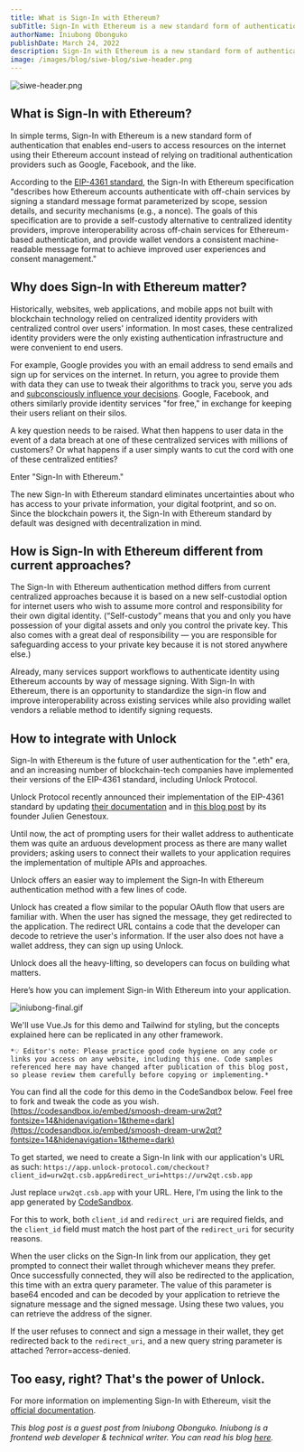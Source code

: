```yaml
---
title: What is Sign-In with Ethereum?
subTitle: Sign-In with Ethereum is a new standard form of authentication
authorName: Iniubong Obonguko
publishDate: March 24, 2022
description: Sign-In with Ethereum is a new standard form of authentication that enables end-users to access resources on the internet using their Ethereum account.
image: /images/blog/siwe-blog/siwe-header.png
---
```


![siwe-header.png](/images/blog/siwe-blog/siwe-header.png)

## What is Sign-In with Ethereum?

In simple terms, Sign-In with Ethereum is a new standard form of authentication that enables end-users to access resources on the internet using their Ethereum account instead of relying on traditional authentication providers such as Google, Facebook, and the like.

According to the [EIP-4361 standard](https://eips.ethereum.org/EIPS/eip-4361), the Sign-In with Ethereum specification "describes how Ethereum accounts authenticate with off-chain services by signing a standard message format parameterized by scope, session details, and security mechanisms (e.g., a nonce). The goals of this specification are to provide a self-custody alternative to centralized identity providers, improve interoperability across off-chain services for Ethereum-based authentication, and provide wallet vendors a consistent machine-readable message format to achieve improved user experiences and consent management." 

## Why does Sign-In with Ethereum matter?
Historically, websites, web applications, and mobile apps not built with blockchain technology relied on centralized identity providers with centralized control over users' information. In most cases, these centralized identity providers were the only existing authentication infrastructure and were convenient to end users.

For example, Google provides you with an email address to send emails and sign up for services on the internet. In return, you agree to provide them with data they can use to tweak their algorithms to track you, serve you ads and [subconsciously influence your decisions](https://knowledge.wharton.upenn.edu/article/algorithms-decision-making/). Google, Facebook, and others similarly provide identity services "for free," in exchange for keeping their users reliant on their silos. 

A key question needs to be raised. What then happens to user data in the event of a data breach at one of these centralized services with millions of customers? Or what happens if a user simply wants to cut the cord with one of these centralized entities? 

Enter "Sign-In with Ethereum."

The new Sign-In with Ethereum standard eliminates uncertainties about who has access to your private information, your digital footprint, and so on. Since the blockchain powers it, the Sign-In with Ethereum standard by default was designed with decentralization in mind.

## How is Sign-In with Ethereum different from current approaches?

The Sign-In with Ethereum authentication method differs from current centralized approaches because it is based on a new self-custodial option for internet users who wish to assume more control and responsibility for their own digital identity. (“Self-custody” means that you and only you have possession of your digital assets and only you control the private key. This also comes with a great deal of responsibility — you are responsible for safeguarding access to your private key because it is not stored anywhere else.)

Already, many services support workflows to authenticate identity using Ethereum accounts by way of message signing. With Sign-In with Ethereum, there is an opportunity to standardize the sign-in flow and improve interoperability across existing services while also providing wallet vendors a reliable method to identify signing requests.

## How to integrate with Unlock

Sign-In with Ethereum is the future of user authentication for the ".eth" era, and an increasing number of blockchain-tech companies have implemented their versions of the EIP-4361 standard, including Unlock Protocol.

Unlock Protocol recently announced their implementation of the EIP-4361 standard by updating [their documentation](https://docs.unlock-protocol.com/unlock/developers/sign-in-with-ethereum) and in [this blog post](https://unlock-protocol.com/blog/sign-in-with-ethereum) by its founder Julien Genestoux.

Until now, the act of prompting users for their wallet address to authenticate them was quite an arduous development process as there are many wallet providers; asking users to connect their wallets to your application requires the implementation of multiple APIs and approaches. 

Unlock offers an easier way to implement the Sign-In with Ethereum authentication method with a few lines of code.

Unlock has created a flow similar to the popular OAuth flow that users are familiar with. When the user has signed the message, they get redirected to the application. The redirect URL contains a code that the developer can decode to retrieve the user's information. If the user also does not have a wallet address, they can sign up using Unlock. 

Unlock does all the heavy-lifting, so developers can focus on building what matters. 

Here’s how you can implement Sign-in With Ethereum into your application.

![iniubong-final.gif](/images/blog/siwe-blog/iniubong-final.gif)

We'll use Vue.Js for this demo and Tailwind for styling, but the concepts explained here can be replicated in any other framework.

`*💡 Editor's note: Please practice good code hygiene on any code or links you access on any website, including this one. Code samples referenced here may have changed after publication of this blog post, so please review them carefully before copying or implementing.*` 

You can find all the code for this demo in the CodeSandbox below. Feel free to fork and tweak the code as you wish.
[https://codesandbox.io/embed/smoosh-dream-urw2qt?fontsize=14&hidenavigation=1&theme=dark](https://codesandbox.io/embed/smoosh-dream-urw2qt?fontsize=14&hidenavigation=1&theme=dark)

To get started, we need to create a Sign-In link with our application's URL as such:
`https://app.unlock-protocol.com/checkout?client_id=urw2qt.csb.app&redirect_uri=https://urw2qt.csb.app`

Just replace `urw2qt.csb.app` with your URL. Here, I'm using the link to the app generated by [CodeSandbox](https://urw2qt.csb.app).

For this to work, both `client_id` and `redirect_uri` are required fields, and the `client_id` field must match the host part of the `redirect_uri` for security reasons.

When the user clicks on the Sign-In link from our application, they get prompted to connect their wallet through whichever means they prefer. Once successfully connected, they will also be redirected to the application, this time with an extra query parameter. The value of this parameter is base64 encoded and can be decoded by your application to retrieve the signature message and the signed message. Using these two values, you can retrieve the address of the signer.

If the user refuses to connect and sign a message in their wallet, they get redirected back to the `redirect_uri`, and a new query string parameter is attached ?error=access-denied.

## Too easy, right? That's the power of Unlock.

For more information on implementing Sign-In with Ethereum, visit the [official documentation](https://docs.unlock-protocol.com/unlock/developers/sign-in-with-ethereum).

_This blog post is a guest post from Iniubong Obonguko. Iniubong is a frontend web developer & technical writer. You can read his blog [here](https://blog.iniubongobonguko.com/)._
